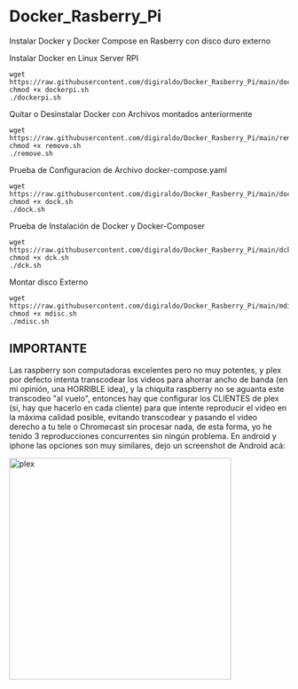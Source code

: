 # Docker_Rasberry_Pi
Instalar Docker y Docker Compose en Rasberry con disco duro externo

Instalar Docker en Linux Server RPI
```
wget https://raw.githubusercontent.com/digiraldo/Docker_Rasberry_Pi/main/dockerpi.sh
chmod +x dockerpi.sh
./dockerpi.sh
```

Quitar o Desinstalar Docker con Archivos montados anteriormente
```
wget https://raw.githubusercontent.com/digiraldo/Docker_Rasberry_Pi/main/remove.sh
chmod +x remove.sh
./remove.sh
```

Prueba de Configuracion de Archivo docker-compose.yaml
```
wget https://raw.githubusercontent.com/digiraldo/Docker_Rasberry_Pi/main/dock.sh
chmod +x dock.sh
./dock.sh
```

Prueba de Instalación de Docker y Docker-Composer
```
wget https://raw.githubusercontent.com/digiraldo/Docker_Rasberry_Pi/main/dck.sh
chmod +x dck.sh
./dck.sh
```

Montar disco Externo
```
wget https://raw.githubusercontent.com/digiraldo/Docker_Rasberry_Pi/main/mdisc.sh
chmod +x mdisc.sh
./mdisc.sh
```

## IMPORTANTE

Las raspberry son computadoras excelentes pero no muy potentes, y plex por defecto intenta transcodear los videos para ahorrar ancho de banda (en mi opinión, una HORRIBLE idea), y la chiquita raspberry no se aguanta este transcodeo "al vuelo", entonces hay que configurar los CLIENTES de plex (si, hay que hacerlo en cada cliente) para que intente reproducir el video en la máxima calidad posible, evitando transcodear y pasando el video derecho a tu tele o Chromecast sin procesar nada, de esta forma, yo he tenido 3 reproducciones concurrentes sin ningún problema. En android y iphone las opciones son muy similares, dejo un screenshot de Android acá:

<img src="https://i.imgur.com/F3kZ9Vh.png" alt="plex" width="400"/>
